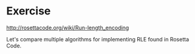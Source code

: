# Exercise

http://rosettacode.org/wiki/Run-length_encoding

Let's compare multiple algorithms for implementing RLE found in Rosetta Code.

